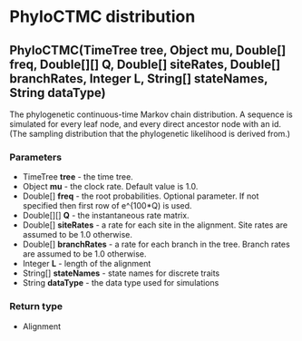 PhyloCTMC distribution
======================
PhyloCTMC(TimeTree **tree**, Object **mu**, Double[] **freq**, Double[][] **Q**, Double[] **siteRates**, Double[] **branchRates**, Integer **L**, String[] **stateNames**, String **dataType**)
-----------------------------------------------------------------------------------------------------------------------------------------------------------------------------------------------

The phylogenetic continuous-time Markov chain distribution. A sequence is simulated for every leaf node, and every direct ancestor node with an id.(The sampling distribution that the phylogenetic likelihood is derived from.)

### Parameters

- TimeTree **tree** - the time tree.
- Object **mu** - the clock rate. Default value is 1.0.
- Double[] **freq** - the root probabilities. Optional parameter. If not specified then first row of e^{100*Q) is used.
- Double[][] **Q** - the instantaneous rate matrix.
- Double[] **siteRates** - a rate for each site in the alignment. Site rates are assumed to be 1.0 otherwise.
- Double[] **branchRates** - a rate for each branch in the tree. Branch rates are assumed to be 1.0 otherwise.
- Integer **L** - length of the alignment
- String[] **stateNames** - state names for discrete traits
- String **dataType** - the data type used for simulations

### Return type

- Alignment



